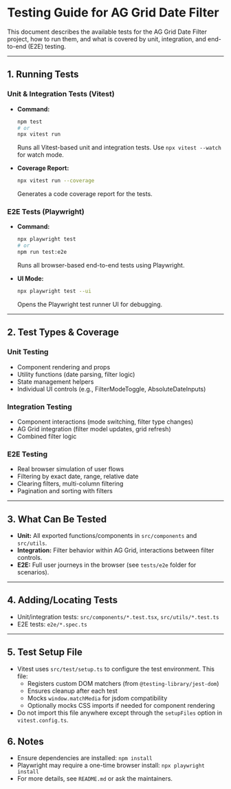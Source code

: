 # Testing Guide for AG Grid Date Filter

This document describes the available tests for the AG Grid Date Filter project, how to run them, and what is covered by unit, integration, and end-to-end (E2E) testing.

---

## 1. Running Tests

### Unit & Integration Tests (Vitest)

- **Command:**

  ```sh
  npm test
  # or
  npx vitest run
  ```

  Runs all Vitest-based unit and integration tests. Use `npx vitest --watch` for watch mode.

- **Coverage Report:**
  ```sh
  npx vitest run --coverage
  ```
  Generates a code coverage report for the tests.

### E2E Tests (Playwright)

- **Command:**

  ```sh
  npx playwright test
  # or
  npm run test:e2e
  ```

  Runs all browser-based end-to-end tests using Playwright.

- **UI Mode:**
  ```sh
  npx playwright test --ui
  ```
  Opens the Playwright test runner UI for debugging.

---

## 2. Test Types & Coverage

### Unit Testing

- Component rendering and props
- Utility functions (date parsing, filter logic)
- State management helpers
- Individual UI controls (e.g., FilterModeToggle, AbsoluteDateInputs)

### Integration Testing

- Component interactions (mode switching, filter type changes)
- AG Grid integration (filter model updates, grid refresh)
- Combined filter logic

### E2E Testing

- Real browser simulation of user flows
- Filtering by exact date, range, relative date
- Clearing filters, multi-column filtering
- Pagination and sorting with filters

---

## 3. What Can Be Tested

- **Unit:** All exported functions/components in `src/components` and `src/utils`.
- **Integration:** Filter behavior within AG Grid, interactions between filter controls.
- **E2E:** Full user journeys in the browser (see `tests/e2e` folder for scenarios).

---

## 4. Adding/Locating Tests

- Unit/integration tests: `src/components/*.test.tsx`, `src/utils/*.test.ts`
- E2E tests: `e2e/*.spec.ts`

---

## 5. Test Setup File

- Vitest uses `src/test/setup.ts` to configure the test environment. This file:
  - Registers custom DOM matchers (from `@testing-library/jest-dom`)
  - Ensures cleanup after each test
  - Mocks `window.matchMedia` for jsdom compatibility
  - Optionally mocks CSS imports if needed for component rendering
- Do not import this file anywhere except through the `setupFiles` option in `vitest.config.ts`.

## 6. Notes

- Ensure dependencies are installed: `npm install`
- Playwright may require a one-time browser install: `npx playwright install`
- For more details, see `README.md` or ask the maintainers.
